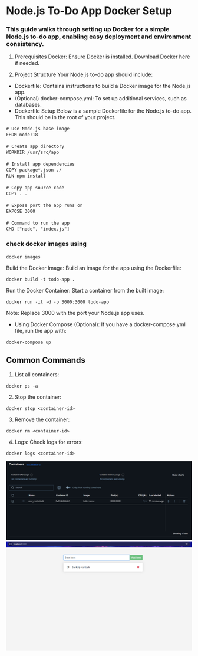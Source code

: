 # Node.js To-Do App Docker Setup

### This guide walks through setting up Docker for a simple Node.js to-do app, enabling easy deployment and environment consistency.

1. Prerequisites
Docker: Ensure Docker is installed. Download Docker here if needed.

2. Project Structure
Your Node.js to-do app should include:

- Dockerfile: Contains instructions to build a Docker image for the Node.js app.
- (Optional) docker-compose.yml: To set up additional services, such as databases.
- Dockerfile Setup
Below is a sample Dockerfile for the Node.js to-do app. This should be in the root of your project.
 
```
# Use Node.js base image
FROM node:18

# Create app directory
WORKDIR /usr/src/app

# Install app dependencies
COPY package*.json ./
RUN npm install

# Copy app source code
COPY . .

# Expose port the app runs on
EXPOSE 3000

# Command to run the app
CMD ["node", "index.js"]

```

### check docker images using

```
docker images
```

Build the Docker Image: Build an image for the app using the Dockerfile:
```
docker build -t todo-app .
```

Run the Docker Container: Start a container from the built image:

```
docker run -it -d -p 3000:3000 todo-app
```

Note: Replace 3000 with the port your Node.js app uses.

- Using Docker Compose (Optional): If you have a docker-compose.yml file, run the app with:

```
docker-compose up
```

## Common Commands
1. List all containers:
```
docker ps -a
```

2. Stop the container:
```
docker stop <container-id>
```

3. Remove the container:
```
docker rm <container-id>
```

4. Logs: Check logs for errors:
```
docker logs <container-id>
```
![Docker](./d1.png)
![Docker Running](./d2.png)